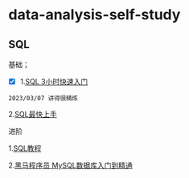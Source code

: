 # data-analysis-self-study

## SQL

基础；

- [x] 1.[SQL 3小时快速入门](https://www.bilibili.com/video/BV1PT4y1e7UU/?spm_id_from=333.337.search-card.all.click&vd_source=246cf56f9d799f927c4e5843c2883204)
```
2023/03/07 讲得很精炼
```

2.[SQL最快上手](https://gf8azp2ryu.feishu.cn/docx/doxcncm0wcpX6ROOFRdvsT1x24F)

进阶

1.[SQL教程](https://www.w3schools.cn/sql/sql_intro.asp)

2.[黑马程序员 MySQL数据库入门到精通](https://www.bilibili.com/video/BV1Kr4y1i7ru/?spm_id_from=333.788.recommend_more_video.-1&vd_source=246cf56f9d799f927c4e5843c2883204)
